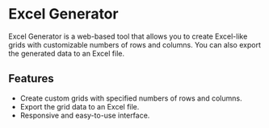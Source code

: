 # Excel Generator

Excel Generator is a web-based tool that allows you to create Excel-like grids with customizable numbers of rows and columns. You can also export the generated data to an Excel file.

## Features

- Create custom grids with specified numbers of rows and columns.
- Export the grid data to an Excel file.
- Responsive and easy-to-use interface.
